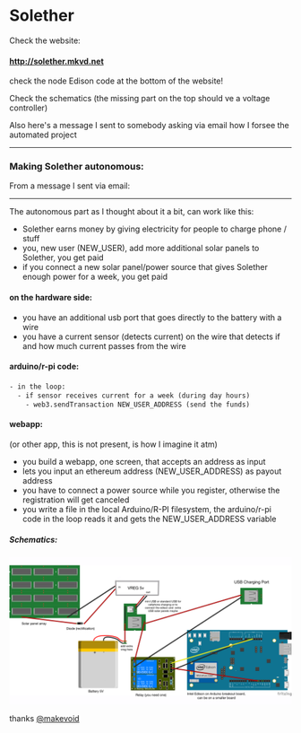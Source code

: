 # Solether

Check the website: 

#### <http://solether.mkvd.net>

check the node Edison code at the bottom of the website!

Check the schematics (the missing part on the top should ve a voltage controller)


Also here's a message I sent to somebody asking via email how I forsee the automated project

----

### Making Solether autonomous:

From a message I sent via email:

---


The autonomous part as I thought about it a bit, can work like this:

- Solether earns money by giving electricity for people to charge phone / stuff
- you, new user (NEW_USER), add more additional solar panels to Solether, you get paid
- if you connect a new solar panel/power source that gives Solether enough power for a week, you get paid 


#### on the hardware side:

- you have an additional usb port that goes directly to the battery with a wire
- you have a current sensor (detects current) on the wire that detects if and how much current passes from the wire 


#### arduino/r-pi code:

```
- in the loop:
  - if sensor receives current for a week (during day hours)
    - web3.sendTransaction NEW_USER_ADDRESS (send the funds)
```


#### webapp:

(or other app, this is not present, is how I imagine it atm)

- you build a webapp, one screen, that accepts an address as input
- lets you input an ethereum address (NEW_USER_ADDRESS) as payout address 
- you have to connect a power source while you register, otherwise the registration will get canceled
- you write a file in the local Arduino/R-PI filesystem, the arduino/r-pi code in the loop reads it and gets the NEW_USER_ADDRESS variable


##### Schematics:

![](https://github.com/makevoid/solether/blob/master/schematics/solether_bb2.png?raw=true)

thanks
[@makevoid](https://twitter.com/makevoid)
